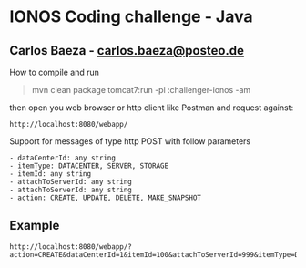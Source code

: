 # IONOS Coding challenge - Java
## Carlos Baeza - carlos.baeza@posteo.de

How to compile and run
> mvn clean package tomcat7:run -pl :challenger-ionos -am

then open you web browser or http client like Postman and request against: 
    
    http://localhost:8080/webapp/


Support for messages of type http POST with follow parameters

    - dataCenterId: any string
    - itemType: DATACENTER, SERVER, STORAGE
    - itemId: any string
    - attachToServerId: any string
    - attachToServerId: any string
    - action: CREATE, UPDATE, DELETE, MAKE_SNAPSHOT
    
## Example
    http://localhost:8080/webapp/?action=CREATE&dataCenterId=1&itemId=100&attachToServerId=999&itemType=DATACENTER
    

